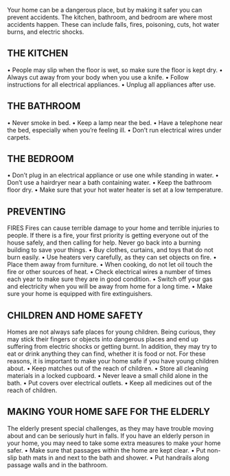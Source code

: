 Your home can be a dangerous place, but by making it safer you can prevent accidents. The kitchen, bathroom, and bedroom are where most accidents happen. These can include falls, fires, poisoning, cuts, hot water burns, and electric shocks.
## THE KITCHEN
• People may slip when the floor is wet, so make sure the floor is kept dry.
• Always cut away from your body when you use a knife.
• Follow instructions for all electrical appliances.
• Unplug all appliances after use.
## THE BATHROOM
• Never smoke in bed.
• Keep a lamp near the bed.
• Have a telephone near the bed, especially when you’re feeling ill.
• Don’t run electrical wires under carpets.
## THE BEDROOM
• Don’t plug in an electrical appliance or use one while standing in water.
• Don’t use a hairdryer near a bath containing water.
• Keep the bathroom floor dry.
• Make sure that your hot water heater is set at a low temperature.
## PREVENTING
FIRES Fires can cause terrible damage to your home and terrible injuries to people. If there is a fire, your first priority is getting everyone out of the house safely, and then calling for help. Never go back into a burning building to save your things.
• Buy clothes, curtains, and toys that do not burn easily.
• Use heaters very carefully, as they can set objects on fire.
• Place them away from furniture.
• When cooking, do not let oil touch the fire or other sources of heat.
• Check electrical wires a number of times each year to make sure they are in good condition.
• Switch off your gas and electricity when you will be away from home for a long time.
• Make sure your home is equipped with fire extinguishers.
## CHILDREN AND HOME SAFETY
Homes are not always safe places for young children. Being curious, they may stick their fingers or objects into dangerous places and end up suffering from electric shocks or getting burnt. In addition, they may try to eat or drink anything they can find, whether it is food or not. For these reasons, it is important to make your home safe if you have young children about.
• Keep matches out of the reach of children.
• Store all cleaning materials in a locked cupboard.
• Never leave a small child alone in the bath.
• Put covers over electrical outlets.
• Keep all medicines out of the reach of children.
## MAKING YOUR HOME SAFE FOR THE ELDERLY
The elderly present special challenges, as they may have trouble moving about and can be seriously hurt in falls. If you have an elderly person in your home, you may need to take some extra measures to make your home safer.
• Make sure that passages within the home are kept clear.
• Put non-slip bath mats in and next to the bath and shower.
• Put handrails along passage walls and in the bathroom.